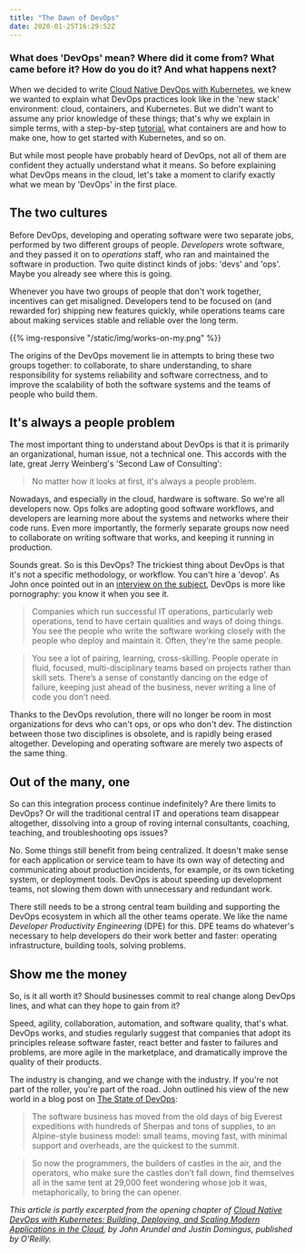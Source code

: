 ```yaml
---
title: "The Dawn of DevOps"
date: 2020-01-25T16:29:52Z
---
```


### What does 'DevOps' mean? Where did it come from? What came before it? How do you do it? And what happens next?

When we decided to write [Cloud Native DevOps with Kubernetes](https://amzn.to/2PEPTjc), we knew we wanted to explain what DevOps practices look like in the 'new stack' environment: cloud, containers, and Kubernetes. But we didn't want to assume any prior knowledge of these things; that's why we explain in simple terms, with a step-by-step [tutorial](https://github.com/cloudnativedevops/demo/tree/master/hello), what containers are and how to make one, how to get started with Kubernetes, and so on.

But while most people have probably heard of DevOps, not all of them are confident they actually understand what it means. So before explaining what DevOps means in the cloud, let's take a moment to clarify exactly what we mean by 'DevOps' in the first place.

<!--more-->

## The two cultures

Before DevOps, developing and operating software were two separate jobs, performed by two different groups of people. *Developers* wrote software, and they passed it on to *operations* staff, who ran and maintained the software in production. Two quite distinct kinds of jobs: 'devs' and 'ops'. Maybe you already see where this is going.

Whenever you have two groups of people that don't work together, incentives can get misaligned. Developers tend to be focused on (and rewarded for) shipping new features quickly, while operations teams care about making services stable and reliable over the long term.

{{% img-responsive "/static/img/works-on-my.png" %}}

The origins of the DevOps movement lie in attempts to bring these two groups together: to collaborate, to share understanding, to share responsibility for systems reliability and software correctness, and to improve the scalability of both the software systems and the teams of people who build them.

## It's always a people problem

The most important thing to understand about DevOps is that it is primarily an organizational, human issue, not a technical one. This accords with the late, great Jerry Weinberg's 'Second Law of Consulting':

> No matter how it looks at first, it's always a people problem.

Nowadays, and especially in the cloud, hardware is software. So we're all developers now. Ops folks are adopting good software workflows, and developers are learning more about the systems and networks where their code runs. Even more importantly, the formerly separate groups now need to collaborate on writing software that works, and keeping it running in production.

Sounds great. So is this DevOps? The trickiest thing about DevOps is that it's not a specific methodology, or workflow. You can't hire a 'devop'. As John once pointed out in an [interview on the subject](https://www.activestate.com/blog/john-arundel-devops/), DevOps is more like pornography: you know it when you see it.

> Companies which run successful IT operations, particularly web operations, tend to have certain qualities and ways of doing things. You see the people who write the software working closely with the people who deploy and maintain it. Often, they’re the same people.

> You see a lot of pairing, learning, cross-skilling. People operate in fluid, focused, multi-disciplinary teams based on projects rather than skill sets. There’s a sense of constantly dancing on the edge of failure, keeping just ahead of the business, never writing a line of code you don’t need.

Thanks to the DevOps revolution, there will no longer be room in most organizations for devs who can't ops, or ops who don't dev. The distinction between those two disciplines is obsolete, and is rapidly being erased altogether. Developing and operating software are merely two aspects of the same thing.

## Out of the many, one

So can this integration process continue indefinitely? Are there limits to DevOps? Or will the traditional central IT and operations team disappear altogether, dissolving into a group of roving internal consultants, coaching, teaching, and troubleshooting ops issues?

No. Some things still benefit from being centralized. It doesn't make sense for each application or service team to have its own way of detecting and communicating about production incidents, for example, or its own ticketing system, or deployment tools. DevOps is about speeding up development teams, not slowing them down with unnecessary and redundant work.

There still needs to be a strong central team building and supporting the DevOps ecosystem in which all the other teams operate. We like the name _Developer Productivity Engineering_ (DPE) for this. DPE teams do whatever's necessary to help developers do their work better and faster: operating infrastructure, building tools, solving problems.

## Show me the money

So, is it all worth it? Should businesses commit to real change along DevOps lines, and what can they hope to gain from it?

Speed, agility, collaboration, automation, and software quality, that's what. DevOps works, and studies regularly suggest that companies that adopt its principles release software faster, react better and faster to failures and problems, are more agile in the marketplace, and dramatically improve the quality of their products.

The industry is changing, and we change with the industry. If you're not part of the roller, you're part of the road. John outlined his view of the new world in a blog post on [The State of DevOps](https://bitfieldconsulting.com/blog/state-of-devops):

> The software business has moved from the old days of big Everest expeditions with hundreds of Sherpas and tons of supplies, to an Alpine-style business model: small teams, moving fast, with minimal support and overheads, are the quickest to the summit.

> So now the programmers, the builders of castles in the air, and the operators, who make sure the castles don’t fall down, find themselves all in the same tent at 29,000 feet wondering whose job it was, metaphorically, to bring the can opener.

_This article is partly excerpted from the opening chapter of [Cloud Native DevOps with Kubernetes: Building, Deploying, and Scaling Modern Applications in the Cloud](https://amzn.to/2PEPTjc), by John Arundel and Justin Domingus, published by O'Reilly._